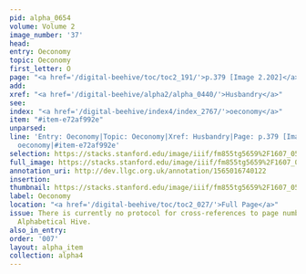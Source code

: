 ```yaml
---
pid: alpha_0654
volume: Volume 2
image_number: '37'
head: 
entry: Oeconomy
topic: Oeconomy
first_letter: O
page: "<a href='/digital-beehive/toc/toc2_191/'>p.379 [Image 2.202]</a>"
add: 
xref: "<a href='/digital-beehive/alpha2/alpha_0440/'>Husbandry</a>"
see: 
index: "<a href='/digital-beehive/index4/index_2767/'>oeconomy</a>"
item: "#item-e72af992e"
unparsed: 
line: 'Entry: Oeconomy|Topic: Oeconomy|Xref: Husbandry|Page: p.379 [Image 2.202]|Index:
  oeconomy|#item-e72af992e'
selection: https://stacks.stanford.edu/image/iiif/fm855tg5659%2F1607_0504/292,1425,3093,399/full/0/default.jpg
full_image: https://stacks.stanford.edu/image/iiif/fm855tg5659%2F1607_0504/full/full/0/default.jpg
annotation_uri: http://dev.llgc.org.uk/annotation/1565016740122
insertion: 
thumbnail: https://stacks.stanford.edu/image/iiif/fm855tg5659%2F1607_0504/292,1425,600,180/250,/0/default.jpg
label: Oeconomy
location: "<a href='/digital-beehive/toc/toc2_027/'>Full Page</a>"
issue: There is currently no protocol for cross-references to page numbers in the
  Alphabetical Hive.
also_in_entry: 
order: '007'
layout: alpha_item
collection: alpha4
---
```

